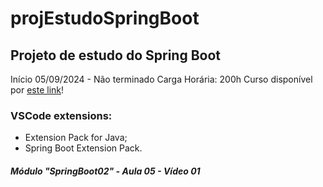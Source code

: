 # projEstudoSpringBoot
## Projeto de estudo do Spring Boot

Início 05/09/2024 - Não terminado
Carga Horária: 200h
Curso disponível por [este link](https://dgscursos.com.br/Programador_Full_Stack.html)!

### VSCode extensions:
* Extension Pack for Java;
* Spring Boot Extension Pack.



##### Módulo "SpringBoot02" - Aula 05 - Vídeo 01